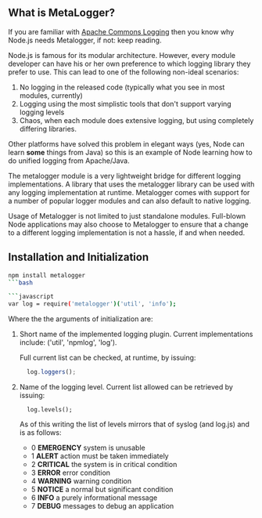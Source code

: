 ## What is MetaLogger?

If you are familiar with [Apache Commons Logging](http://commons.apache.org/proper/commons-logging/) then you know 
why Node.js needs Metalogger, if not: keep reading.

Node.js is famous for its modular architecture. However, every module developer can have his or her own  preference 
to which logging library they prefer to use. This can lead to one of the following non-ideal scenarios:

1. No logging in the released code (typically what you see in most modules, currently)
2. Logging using the most simplistic tools that don't support varying logging levels
3. Chaos, when each module does extensive logging, but using completely differing libraries.

Other platforms have solved this problem in elegant ways (yes, Node can learn **some** things from Java) so this is
an example of Node learning how to do unified logging from Apache/Java.

The metalogger module is a very lightweight bridge for different logging implementations. A library that 
uses the metalogger library can be used with any logging implementation at runtime. Metalogger comes with support
for a number of popular logger modules and can also default to native logging.

Usage of Metalogger is not limited to just standalone modules. Full-blown Node applications may also choose to 
Metalogger to ensure that a change to a different logging implementation is not a hassle, if and when needed.

## Installation and Initialization

```bash
npm install metalogger
```bash

```javascript
var log = require('metalogger')('util', 'info');
```

Where the the arguments of initialization are:

1. Short name of the implemented logging plugin. Current implementations include:  ('util', 'npmlog', 'log'). 

    Full current list can be checked, at runtime, by issuing: 
    
    ```javascript
      log.loggers();
    ```
    
1. Name of the logging level. Current list allowed can be retrieved by issuing:

    ```
      log.levels();
    ```    
    
    As of this writing the list of levels mirrors that of syslog (and log.js) and is as follows:
    
      - 0 __EMERGENCY__  system is unusable
      - 1 __ALERT__ action must be taken immediately
      - 2 __CRITICAL__ the system is in critical condition
      - 3 __ERROR__ error condition
      - 4 __WARNING__ warning condition
      - 5 __NOTICE__ a normal but significant condition
      - 6 __INFO__ a purely informational message
      - 7 __DEBUG__ messages to debug an application

